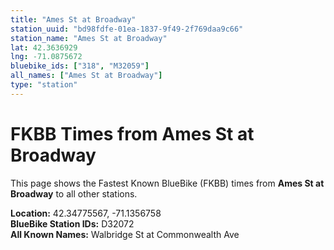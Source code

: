 ```yaml
---
title: "Ames St at Broadway"
station_uuid: "bd98fdfe-01ea-1837-9f49-2f769daa9c66"
station_name: "Ames St at Broadway"
lat: 42.3636929
lng: -71.0875672
bluebike_ids: ["318", "M32059"]
all_names: ["Ames St at Broadway"]
type: "station"
---
```


# FKBB Times from Ames St at Broadway

This page shows the Fastest Known BlueBike (FKBB) times from **Ames St at Broadway** to all other stations.

**Location:** 42.34775567, -71.1356758  
**BlueBike Station IDs:** D32072  
**All Known Names:** Walbridge St at Commonwealth Ave

